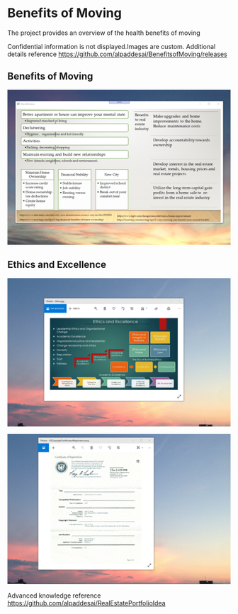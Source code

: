 # Benefits of Moving

The project provides an overview of the health benefits of moving
 
Confidential information is not displayed.Images are custom. Additional details reference https://github.com/alpaddesai/BenefitsofMoving/releases

## Benefits of Moving
![image](MainWindow.png)

## Ethics and Excellence
![image](EthicsandExcellence.png)

![image](USCopyrightCertificate.png)

Advanced knowledge reference https://github.com/alpaddesai/RealEstatePortfolioIdea
